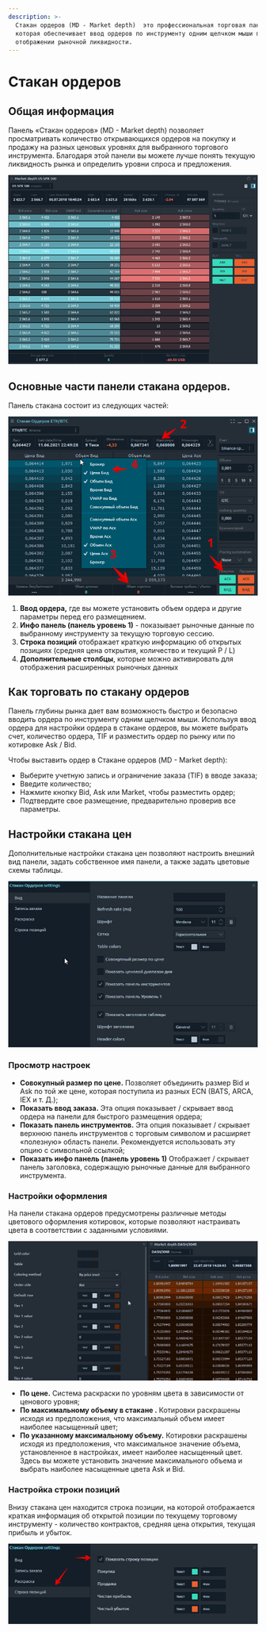 ```yaml
---
description: >-
  Стакан ордеров (MD - Market depth)  это профессиональная торговая панель,
  которая обеспечивает ввод ордеров по инструменту одним щелчком мыши при
  отображении рыночной ликвидности.
---
```


# Стакан ордеров

## Общая информация

Панель «Стакан ордеров» (MD - Market depth) позволяет просматривать количество открывающихся ордеров на покупку и продажу на разных ценовых уровнях для выбранного торгового инструмента. Благодаря этой панели вы можете лучше понять текущую ликвидность рынка и определить уровни спроса и предложения.

![Общий вид стакана цен](../.gitbook/assets/market-depth-in-action.gif)

## Основные части панели стакана ордеров.

Панель стакана состоит из следующих частей:

![](../.gitbook/assets/stakan-orderov.png)

1. **Ввод ордера,** где вы можете установить объем ордера и другие параметры перед его размещением.
2. **Инфо панель (панель уровень 1)** - показывает рыночные данные по выбранному инструменту за текущую торговую сессию.
3. **Строка позиций** отображает краткую информацию об открытых позициях (средняя цена открытия, количество и текущий P / L)
4. **Дополнительные столбцы**, которые можно активировать для отображения расширенных рыночных данных

## Как торговать по стакану ордеров

Панель глубины рынка дает вам возможность быстро и безопасно вводить ордера по инструменту одним щелчком мыши. Используя ввод ордера для настройки ордера в стакане ордеров, вы можете выбрать счет, количество ордера, TIF и разместить ордер по рынку или по котировке Ask / Bid.

Чтобы выставить ордер в Стакане ордеров (MD - Market depth):

* Выберите учетную запись и ограничение заказа (TIF) в вводе заказа;
* Введите количество;
* Нажмите кнопку Bid, Ask или Market, чтобы разместить ордер;
* Подтвердите свое размещение, предварительно проверив все параметры.

## Настройки стакана цен

Дополнительные настройки стакана цен позволяют настроить внешний вид панели, задать собственное имя панели, а также задать цветовые схемы таблицы.

![](../.gitbook/assets/nastroiki-stakana-orderov-2.jpg)

### Просмотр настроек

* **Совокупный размер по цене.** Позволяет объединить размер Bid и Ask по той же цене, которая поступила из разных ECN (BATS, ARCA, IEX и т. Д.);
* **Показать ввод заказа.** Эта опция показывает / скрывает ввод ордера на панели для быстрого размещения ордера;
* **Показать панель инструментов.** Эта опция показывает / скрывает верхнюю панель инструментов с торговым символом и расширяет «полезную» область панели. Рекомендуется использовать эту опцию с символьной ссылкой;
* **Показать инфо панель (панель уровень 1)** Отображает / скрывает панель заголовка, содержащую рыночные данные для выбранного инструмента.

### Настройки оформления&#x20;

На панели стакана ордеров предусмотрены различные методы цветового оформления котировок, которые позволяют настраивать цвета в соответствии с заданными условиями.

![Методы цветового оформления в стакане цен](../.gitbook/assets/coloring-methods-md.gif)

* **По цене.** Система раскраски по уровням цвета в зависимости от ценового уровня;
* **По максимальному объему в стакане .** Котировки  раскрашены исходя из предположения, что максимальный объем имеет наиболее насыщенный цвет;
* **По указанному максимальному объему.** Котировки раскрашены исходя из предположения, что максимальное значение объема, установленное в настройках, имеет наиболее насыщенный цвет. Здесь вы можете установить значение максимального объема и выбрать наиболее насыщенные цвета Ask и Bid.

### Настройка строки позиций

Внизу стакана цен находится строка позиции, на которой отображается краткая информация об открытой позиции по текущему торговому инструменту - количество контрактов, средняя цена открытия, текущая прибыль и убыток.

![](../.gitbook/assets/nastroika-stroki-pozicii.png)
